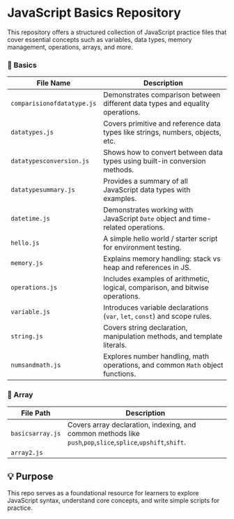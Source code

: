 # JavaScript Basics Repository

This repository offers a structured collection of JavaScript practice files that cover essential concepts such as variables, data types, memory management, operations, arrays, and more.

### 📁 Basics

| File Name               | Description                                                                 |
|------------------------|-----------------------------------------------------------------------------|
| `comparisionofdatatype.js`  | Demonstrates comparison between different data types and equality operations.  |
| `datatypes.js`              | Covers primitive and reference data types like strings, numbers, objects, etc. |
| `datatypesconversion.js`    | Shows how to convert between data types using built-in conversion methods.     |
| `datatypesummary.js`        | Provides a summary of all JavaScript data types with examples.                 |
| `datetime.js`               | Demonstrates working with JavaScript `Date` object and time-related operations.|
| `hello.js`                  | A simple hello world / starter script for environment testing.                 |
| `memory.js`                 | Explains memory handling: stack vs heap and references in JS.                  |
| `operations.js`             | Includes examples of arithmetic, logical, comparison, and bitwise operations.  |
| `variable.js`               | Introduces variable declarations (`var`, `let`, `const`) and scope rules.      |
| `string.js`                 | Covers string declaration, manipulation methods, and template literals.        |
| `numsandmath.js`            | Explores number handling, math operations, and common `Math` object functions. |


### 📁 Array

| File Path                  | Description                                                                 |
|---------------------------|-----------------------------------------------------------------------------|
| `basicsarray.js`    | Covers array declaration, indexing, and common methods like `push`,`pop`,`slice`,`splice`,`upshift`,`shift`. |
|`array2.js`          |                                                                                                              |


## 💡 Purpose

This repo serves as a foundational resource for learners to explore JavaScript syntax, understand core concepts, and write simple scripts for practice.
